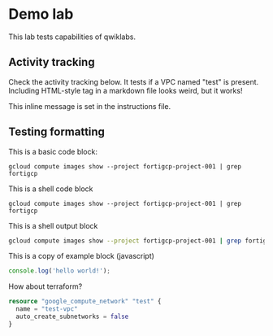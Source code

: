 # Demo lab

This lab tests capabilities of qwiklabs.

## Activity tracking
Check the activity tracking below. It tests if a VPC named "test" is present. Including HTML-style tag in a markdown file looks weird, but it works!

<ql-activity-tracking step=1>
This inline message is set in the instructions file.
</ql-activity-tracking>

## Testing formatting

This is a basic code block:

```
gcloud compute images show --project fortigcp-project-001 | grep fortigcp
```

This is a shell code block

```shell
gcloud compute images show --project fortigcp-project-001 | grep fortigcp
```

This is a shell output block

```bash output
gcloud compute images show --project fortigcp-project-001 | grep fortigcp
```

This is a copy of example block (javascript)

```javascript
console.log('hello world!');
```

How about terraform?

```terraform
resource "google_compute_network" "test" {
  name = "test-vpc"
  auto_create_subnetworks = false
}
```
